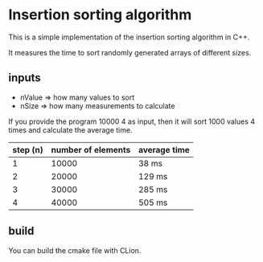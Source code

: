 # Insertion sorting algorithm
This is a simple implementation of the insertion sorting algorithm in C++.

It measures the time to sort randomly generated arrays of different sizes.

## inputs

- nValue => how many values to sort
- nSize => how many measurements to calculate

If you provide the program 10000 4 as input, then
it will sort 1000 values 4 times and calculate the average time.

| step (n) | number of elements | average time |
|----------|--------------------|--------------|
| 1        | 10000              | 38 ms        |
| 2        | 20000              | 129 ms       |
| 3        | 30000              | 285 ms       |
| 4        | 40000              | 505 ms       |

## build

You can build the cmake file with CLion.
